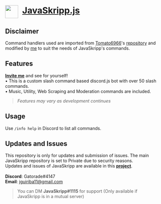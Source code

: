 # <img align="top" src="https://github.com/Jed556/JavaSkripp-Public/blob/main/JavaSkripp.svg" width="42" height="42"/> &nbsp;[JavaSkripp.js](https://discord.com/oauth2/authorize?client_id=881308119383302165&permissions=8&scope=bot%20applications.commands) <br/>

## Disclaimer
Command handlers used are imported from [Tomato6966](https://github.com/Tomato6966)'s [repository](https://github.com/Tomato6966/Discord-js-handler-slash-Commands) and modified by [me](https://github.com/Jed556) to suit the needs of JavaSkripp's commands.

## Features
[**Invite me**](https://discord.com/oauth2/authorize?client_id=881308119383302165&permissions=8&scope=bot%20applications.commands) and see for yourself! <br/>
• This is a custom slash command based discord.js bot with over 50 slash commands. <br/>
• Music, Utility, Web Scraping and Moderation commands are included. <br/>
>*Features may vary as development continues*

## Usage
Use ```/info help``` in Discord to list all commands.

## Updates and Issues
This repository is only for updates and submission of issues. The main JavaSkripp repository is set to Private due to security reasons. <br/>
Updates and issues of JavaSkripp are available in this [**project**](https://github.com/Jed556/JavaSkripp-Public/projects/1?fullscreen=true). <br/>
<br/>
**Discord**: Gatorade#4147 <br/>
**Email**: jguiriba11@gmail.com <br/>
> You can DM **JavaSkripp#1115** for support (Only available if JavaSkripp is in a mutual server) <br/>
